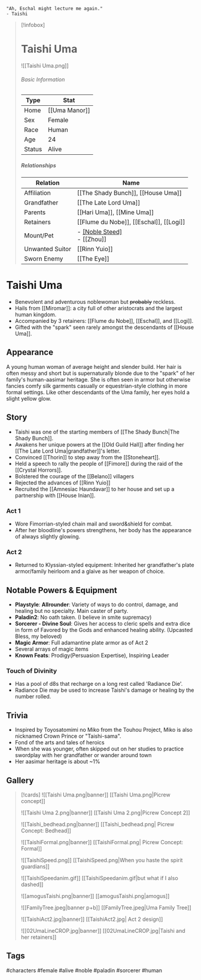 	"Ah, Eschal might lecture me again."
	- Taishi
> [!infobox]
> # Taishi Uma
> ![[Taishi Uma.png]]
> ###### Basic Information
> | Type | Stat |
> | ---- | ---- |
> | Home | [[Uma Manor]] |
> | Sex | Female |
> | Race | Human |
> | Age | 24 |
> | Status | Alive |
> ##### Relationships
> | Relation|Name | 
> | ---- | ---- |
> | Affiliation |[[The Shady Bunch]], [[House Uma]]|
> |Grandfather | [[The Late Lord Uma]] | 
> | Parents|[[Hari Uma]], [[Mine Uma]]|
> |Retainers|[[Flume du Nobe]], [[Eschal]], [[Logi]] | 
> |Mount/Pet| - [[Noble Steed]](former) <br>- [[Zhou]] |
> | Unwanted Suitor |[[Rinn Yuio]]|
> |Sworn Enemy|[[The Eye]]|

# Taishi Uma
- Benevolent and adventurous noblewoman but ~~probably~~ reckless.
- Hails from [[Miromar]]: a city full of other aristocrats and the largest human kingdom.
- Accompanied by 3 retainers: [[Flume du Nobe]], [[Eschal]], and [[Logi]].
- Gifted with the "spark" seen rarely amongst the descendants of [[House Uma]].

## Appearance
A young human woman of average height and slender build. Her hair is often messy and short but is supernaturally blonde due to the "spark" of her family's human-aasimar heritage. She is often seen in armor but otherwise fancies comfy silk garments casually or equestrian-style clothing in more formal settings. Like other descendants of the Uma family, her eyes hold a slight yellow glow.

## Story
- Taishi was one of the starting members of [[The Shady Bunch|The Shady Bunch]].
- Awakens her unique powers at the [[Old Guild Hall]] after finding her [[The Late Lord Uma|grandfather]]'s letter.
- Convinced [[Thorin]] to step away from the [[Stoneheart]].
- Held a speech to rally the people of [[Fimore]] during the raid of the [[Crystal Horrors]].
- Bolstered the courage of the [[Belano]] villagers
- Rejected the advances of [[Rinn Yuio]]
- Recruited the [[Amnesiac Haundavar]] to her house and set up a partnership with [[House Inian]].

### Act 1
- Wore Fimorrian-styled chain mail and sword&shield for combat.
- After her bloodline's powers strengthens, her body has the appearance of always slightly glowing.
### Act 2
- Returned to Klyssian-styled equipment: Inherited her grandfather's plate armor/family heirloom and a glaive as her weapon of choice.

## Notable Powers & Equipment
- **Playstyle**: **Allrounder**: Variety of ways to do control, damage, and healing but no specialty. Main caster of party.
- **Paladin2**: No oath taken. (I believe in smite supremacy)
- **Sorcerer - Divine Soul**: Gives her access to cleric spells and extra dice in form of Favored by the Gods and enhanced healing ability. (Upcasted Bless, my beloved)
- **Magic Armor**: Full adamantine plate armor as of Act 2
- Several arrays of magic items
- **Known Feats**: Prodigy(Persuasion Expertise), Inspiring Leader

### Touch of Divinity
- Has a pool of d8s that recharge on a long rest called 'Radiance Die'.
- Radiance Die may be used to increase Taishi's damage or healing by the number rolled.

## Trivia
- Inspired by Toyosatomimi no Miko from the Touhou Project, Miko is also nicknamed Crown Prince or  "Taishi-sama".
- Fond of the arts and tales of heroics
- When she was younger, often skipped out on her studies to practice swordplay with her grandfather or wander around town
- Her aasimar heritage is about ~1%

## Gallery
>[!cards]
>![[Taishi Uma.png|banner]]
>[[Taishi Uma.png|Picrew concept]]
>
>![[Taishi Uma 2.png|banner]]
>[[Taishi Uma 2.png|Picrew Concept 2]]
>
>![[Taishi_bedhead.png|banner]]
>[[Taishi_bedhead.png| Picrew Concept: Bedhead]]
>
>![[TaishiFormal.png|banner]]
>[[TaishiFormal.png| Picrew Concept: Formal]]
>
>![[TaishiSpeed.png]]
>[[TaishiSpeed.png|When you haste the spirit guardians]]
>
>![[TaishiSpeedanim.gif]]
>[[TaishiSpeedanim.gif|but what if I also dashed]]
>
>![[amogusTaishi.png|banner]]
>[[amogusTaishi.png|amogus]]
>
>![[FamilyTree.jpeg|banner p+b]]
>[[FamilyTree.jpeg|Uma Family Tree]]
>
>![[TaishiAct2.jpg|banner]]
>[[TaishiAct2.jpg| Act 2  design]]
>
> ![[02UmaLineCROP.jpg|banner]]
> [[02UmaLineCROP.jpg|Taishi and her retainers]]
>

## Tags
#characters #female #alive #noble #paladin #sorcerer #human